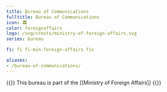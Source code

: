 ```yaml
---
title: Bureau of Communications
fulltitle: Bureau of Communications
icon: 🏛️
color: foreignaffairs
logo: /svg/crests/ministry-of-foreign-affairs.svg
series: bureau

fi: fi fi-min-foreign-affairs fis

aliases:
- /bureau-of-communications/
---
```

{{<note series>}}
 This bureau is part of the [[Ministry of Foreign Affairs]]
{{</note>}}